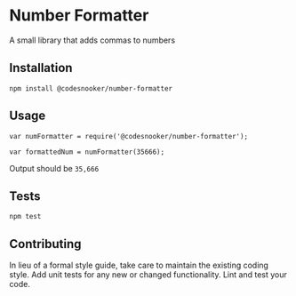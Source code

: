Number Formatter
=========

A small library that adds commas to numbers

## Installation

  `npm install @codesnooker/number-formatter`

## Usage

    var numFormatter = require('@codesnooker/number-formatter');

    var formattedNum = numFormatter(35666);
  
  
  Output should be `35,666`


## Tests

  `npm test`

## Contributing

In lieu of a formal style guide, take care to maintain the existing coding style. Add unit tests for any new or changed functionality. Lint and test your code.